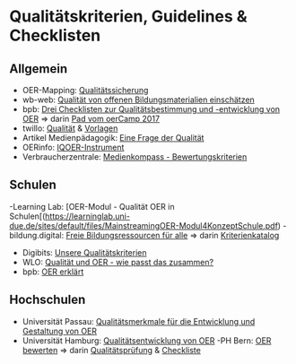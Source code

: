 # Qualitätskriterien, Guidelines & Checklisten

## Allgemein

- OER-Mapping: [Qualitätssicherung](https://mapping-oer.de/mapping-oer.de/themen/qualitaetssicherung/index.html)
- wb-web: [Qualität von offenen Bildungsmaterialien einschätzen](https://wb-web.de/material/medien/qualitat-von-offenen-bildungsmaterialien-einschatzen.html)
- bpb: [Drei Checklisten zur Qualitätsbestimmung und -entwicklung von OER](https://www.bpb.de/lernen/digitale-bildung/werkstatt/262714/drei-checklisten-zur-qualitaetsbestimmung-und-entwicklung-von-oer/) => darin [Pad vom oerCamp 2017](https://pad.o-e-r.de/p/oercamp17-ost-a1-weisser-pfeffer)
- twillo: [Qualität](https://www.twillo.de/oer/web/qualitaet/) & [Vorlagen](https://www.twillo.de/oer/web/vorlagen-und-werkzeuge/#Qualitaets-Selbstcheck)
- Artikel Medienpädagogik: [Eine Frage der Qualität](https://www.medienpaed.com/article/view/635)
- OERinfo: [IQOER-Instrument](https://open-educational-resources.de/der-iqoer-instrument-zur-erfassung-der-qualitaet-von-oer/)
- Verbraucherzentrale: [Medienkompass - Bewertungskriterien](https://www.verbraucherbildung.de/materialkompass/wie-funktioniert-der-materialkompass)

## Schulen

-Learning Lab: [OER-Modul - Qualität OER in Schulen[(https://learninglab.uni-due.de/sites/default/files/MainstreamingOER-Modul4KonzeptSchule.pdf)
-bildung.digital: [Freie Bildungsressourcen für alle](https://www.bildung.digital/artikel/freie-bildungsressourcen-fuer-alle) => darin [Kriterienkatalog](https://docs.google.com/spreadsheets/d/1xTKrEfx9DuegiHcsWEH0nTzTU8x83UVXOi55PujwrO4/edit#gid=0)
- Digibits: [Unsere Qualitätskriterien](https://www.digibits.de/uebersicht/)
- WLO: [Qualität und OER - wie passt das zusammen?](https://redaktion.openeduhub.net/edu-sharing/components/render/aff0012b-53d4-4258-91ab-ba521bf54e2c)
- bpb: [OER erklärt](https://www.bpb.de/mediathek/video/234998/oer-erklaert-ueber-die-qualitaet-der-materialien/)

## Hochschulen

- Universität Passau: [Qualitätsmerkmale für die Entwicklung und Gestaltung von OER](https://oer.vhb.org/edu-sharing/components/render/3bccba87-5648-4f83-a768-56845e09b99b?scope=EDU_ALL&id=3eceb1e5-d072-4884-9be9-c4238a2d98b5&viewType=1)
- Universität Hamburg: [Qualitätsentwicklung von OER](https://www.synergie.uni-hamburg.de/publikationen/sonderbaende/qualitaetsentwicklung-von-oer.html)
-PH Bern: [OER bewerten](https://www.phbern.ch/dienstleistungen/unterrichtsmedien/oer-toolbox/oer-bewerten) => darin [Qualitätsprüfung](https://phbern365.sharepoint.com/sites/Ideensets/Freigegebene%20Dokumente/Forms/Galerie.aspx?id=%2Fsites%2FIdeensets%2FFreigegebene%20Dokumente%2F%5FIdeenSets%2FOER%5FToolbox%2FOER%20bewerten%2FOER%5FQualitaetspruefung%5FCheckliste%2Epdf&parent=%2Fsites%2FIdeensets%2FFreigegebene%20Dokumente%2F%5FIdeenSets%2FOER%5FToolbox%2FOER%20bewerten&p=true&ga=1) & [Checkliste](https://oer.amh-ev.de/wp-content/uploads/2018/06/Checkliste_OER_Qualitaet.pdf)